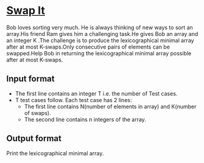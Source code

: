 # [Swap It][link]

Bob loves sorting very much. He is always thinking of new ways to sort an array.His friend Ram gives him a challenging task.He gives Bob an array and an integer K .The challenge is to produce the lexicographical minimal array after at most K-swaps.Only consecutive pairs of elements can be swapped.Help Bob in returning the lexicographical minimal array possible after at most K-swaps.

## Input format

- The first line contains an integer T i.e. the number of Test cases.
- T test cases follow. Each test case has 2 lines:
  - The first line contains N(number of elements in array) and K(number of swaps).
  - The second line contains n integers of the array.

## Output format

Print the lexicographical minimal array.

[link]: https://www.hackerearth.com/practice/algorithms/greedy/basics-of-greedy-algorithms/practice-problems/algorithm/swap-it-2/
